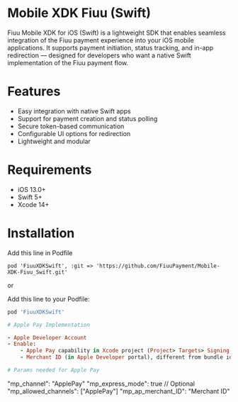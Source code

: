 
# Mobile XDK Fiuu (Swift)
Fiuu Mobile XDK for iOS (Swift) is a lightweight SDK that enables seamless integration of the Fiuu payment experience into your iOS mobile applications. It supports payment initiation, status tracking, and in-app redirection — designed for developers who want a native Swift implementation of the Fiuu payment flow.

# Features
- Easy integration with native Swift apps
- Support for payment creation and status polling
- Secure token-based communication
- Configurable UI options for redirection
- Lightweight and modular

# Requirements
- iOS 13.0+
- Swift 5+
- Xcode 14+

# Installation

Add this line in Podfile

```
pod 'FiuuXDKSwift', :git => 'https://github.com/FiuuPayment/Mobile-XDK-Fiuu_Swift.git'
```

or

Add this line to your Podfile:

```ruby
pod 'FiuuXDKSwift'

# Apple Pay Implementation

- Apple Developer Account
- Enable:
    - Apple Pay capability in Xcode project (Project> Targets> Signing & Capabilities> + Capilibity)
    - Merchant ID (in Apple Developer portal), different from bundle identifier

# Params needed for Apple Pay

```
"mp_channel": "ApplePay"
"mp_express_mode": true // Optional
"mp_allowed_channels": ["ApplePay"]
"mp_ap_merchant_ID": "Merchant ID"
```
